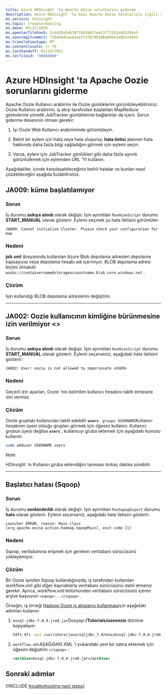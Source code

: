 ```yaml
---
title: Azure HDInsight 'ta Apache Oozie sorunlarını giderme
description: Azure HDInsight 'ta bazı Apache Oozie hatalarıyla ilgili sorunları giderin.
ms.service: hdinsight
ms.topic: troubleshooting
ms.date: 04/27/2020
ms.openlocfilehash: 2cdd20a5d639f74916657edc3f73183a403204a5
ms.sourcegitcommit: f28ebb95ae9aaaff3f87d8388a09b41e0b3445b5
ms.translationtype: MT
ms.contentlocale: tr-TR
ms.lasthandoff: 03/29/2021
ms.locfileid: "98944666"
---
```

# <a name="troubleshoot-apache-oozie-in-azure-hdinsight"></a>Azure HDInsight 'ta Apache Oozie sorunlarını giderme

Apache Oozie Kullanıcı arabirimi ile Oozie günlüklerini görüntüleyebilirsiniz. Oozie Kullanıcı arabirimi, iş akışı tarafından başlatılan MapReduce görevlerine yönelik JobTracker günlüklerine bağlantılar da içerir. Sorun giderme deseninin olması gerekir:

1. İşi Oozie Web Kullanıcı arabiriminde görüntüleyin.

2. Belirli bir eylem için hata veya hata oluşursa, **hata iletisi** alanının hata hakkında daha fazla bilgi sağladığını görmek için eylemi seçin.

3. Varsa, eylem için JobTracker günlükleri gibi daha fazla ayrıntı görüntülemek için eylemden URL 'YI kullanın.

Aşağıdakiler, içinde karşılaşabileceğiniz belirli hatalar ve bunları nasıl çözebileceğini aşağıda bulabilirsiniz.

## <a name="ja009-cant-initialize-cluster"></a>JA009: küme başlatılamıyor

### <a name="issue"></a>Sorun

İş durumu **askıya alındı** olarak değişir. İşin ayrıntıları `RunHiveScript` durumu **START_MANUAL** olarak gösterir. Eylemi seçmek şu hata iletisini görüntüler:

```output
JA009: Cannot initialize Cluster. Please check your configuration for map
```

### <a name="cause"></a>Nedeni

**job.xml** dosyasında kullanılan Azure Blob depolama adresleri depolama kapsayıcısı veya depolama hesabı adı içermiyor. BLOB depolama adresi biçimi olmalıdır `wasbs://containername@storageaccountname.blob.core.windows.net` .

### <a name="resolution"></a>Çözüm

İşin kullandığı BLOB depolama adreslerini değiştirin.

---

## <a name="ja002-oozie-isnt-allowed-to-impersonate-ltusergt"></a>JA002: Oozie kullanıcının kimliğine bürünmesine izin verilmiyor &lt;&gt;

### <a name="issue"></a>Sorun

İş durumu **askıya alındı** olarak değişir. İşin ayrıntıları `RunHiveScript` durumu **START_MANUAL** olarak gösterir. Eylemi seçerseniz, aşağıdaki hata iletisini gösterir:

```output
JA002: User: oozie is not allowed to impersonate <USER>
```

### <a name="cause"></a>Nedeni

Geçerli izin ayarları, Oozie 'nin belirtilen kullanıcı hesabını taklit etmesine izin vermez.

### <a name="resolution"></a>Çözüm

Oozie gruptaki kullanıcıları taklit edebilir **`users`** . `groups USERNAME`Kullanıcı hesabının üyesi olduğu grupları görmek için öğesini kullanın. Kullanıcı grubun üyesi değilse **`users`** , kullanıcıyı gruba eklemek için aşağıdaki komutu kullanın:

```bash
sudo adduser USERNAME users
```

> [!NOTE]  
> HDInsight 'ın Kullanıcı gruba eklendiğini tanıması birkaç dakika sürebilir.

---

## <a name="launcher-error-sqoop"></a>Başlatıcı hatası (Sqoop)

### <a name="issue"></a>Sorun

İş durumu **sonlandırıldı** olarak değişir. İşin ayrıntıları `RunSqoopExport` durumu **hata** olarak gösterir. Eylemi seçerseniz, aşağıdaki hata iletisini gösterir:

```output
Launcher ERROR, reason: Main class [org.apache.oozie.action.hadoop.SqoopMain], exit code [1]
```

### <a name="cause"></a>Nedeni

Sqoop, veritabanına erişmek için gereken veritabanı sürücüsünü yükleyemiyor.

### <a name="resolution"></a>Çözüm

Bir Oozie işinden Sqoop kullandığınızda, iş tarafından kullanılan workflow.xml gibi diğer kaynaklarla veritabanı sürücüsünü dahil etmeniz gerekir. Ayrıca, workflow.xml bölümünden veritabanı sürücüsünü içeren arşive başvurun `<sqoop>...</sqoop>` .

Örneğin, iş örneği [Hadoop Oozie iş akışlarını kullanması](hdinsight-use-oozie-linux-mac.md)için aşağıdaki adımları kullanın:

1. `mssql-jdbc-7.0.0.jre8.jar`Dosyayı **/Tutorials/useoozie** dizinine kopyalayın:

    ```bash
    hdfs dfs -put /usr/share/java/sqljdbc_7.0/enu/mssql-jdbc-7.0.0.jre8.jar /tutorials/useoozie/mssql-jdbc-7.0.0.jre8.jar
    ```

2. `workflow.xml`AŞAĞıDAKI XML 'i yukarıdaki yeni bir satıra eklemek için öğesini değiştirin `</sqoop>` :

    ```xml
    <archive>mssql-jdbc-7.0.0.jre8.jar</archive>
    ```

## <a name="next-steps"></a>Sonraki adımlar

[!INCLUDE [troubleshooting next steps](../../includes/hdinsight-troubleshooting-next-steps.md)]